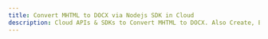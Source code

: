 ---title: Convert MHTML to DOCX via Nodejs SDK in Clouddescription: Cloud APIs & SDKs to Convert MHTML to DOCX. Also Create, Edit & Render Microsoft Word & OpenOffice documents in the Cloud.---
